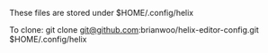 These files are stored under $HOME/.config/helix

To clone:
git clone git@github.com:brianwoo/helix-editor-config.git $HOME/.config/helix
